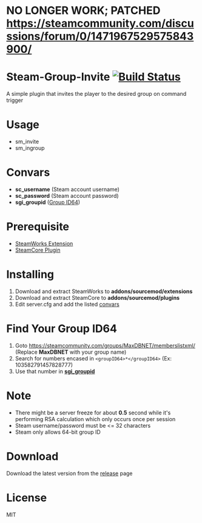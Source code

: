 # NO LONGER WORK; PATCHED https://steamcommunity.com/discussions/forum/0/1471967529575843900/

# Steam-Group-Invite [![Build Status](https://travis-ci.org/RumbleFrog/Steam-Group-Invite.svg?branch=master)](https://travis-ci.org/RumbleFrog/Steam-Group-Invite)
A simple plugin that invites the player to the desired group on command trigger

# Usage

- sm_invite
- sm_ingroup

# Convars

- **sc_username** (Steam account username)
- **sc_password** (Steam account password)
- **sgi_groupid** ([Group ID64](#find-your-group-id64)) 

# Prerequisite

- [SteamWorks Extension](https://users.alliedmods.net/~kyles/builds/SteamWorks/)
- [SteamCore Plugin](https://github.com/polvora/SteamCore/releases)

# Installing

1. Download and extract SteamWorks to **addons/sourcemod/extensions**
2. Download and extract SteamCore to **addons/sourcemod/plugins**
3. Edit server.cfg and add the listed [convars](#convars)

# Find Your Group ID64

1. Goto https://steamcommunity.com/groups/MaxDBNET/memberslistxml/ (Replace **MaxDBNET** with your group name)
2. Search for numbers encased in `<groupID64>*</groupID64>` (Ex: <groupID64>103582791457828777</groupID64>)
3. Use that number in [**sgi_groupid**](#convars)

# Note

- There might be a server freeze for about **0.5** second while it's performing RSA calculation which only occurs once per session
- Steam username/password must be <= 32 characters
- Steam only allows 64-bit group ID

# Download 

Download the latest version from the [release](https://github.com/RumbleFrog/Steam-Group-Invite/releases) page

# License

MIT
